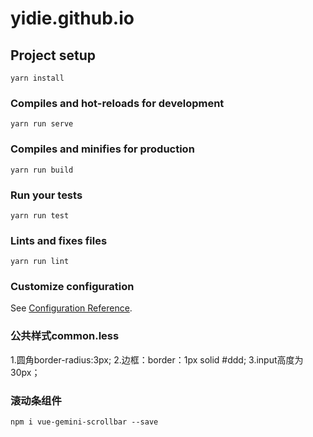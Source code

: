 # yidie.github.io

## Project setup
```
yarn install
```

### Compiles and hot-reloads for development
```
yarn run serve
```

### Compiles and minifies for production
```
yarn run build
```

### Run your tests
```
yarn run test
```

### Lints and fixes files
```
yarn run lint
```

### Customize configuration
See [Configuration Reference](https://cli.vuejs.org/config/).

### 公共样式common.less
1.圆角border-radius:3px;
2.边框：border：1px solid #ddd;
3.input高度为30px；

### 滚动条组件
```
npm i vue-gemini-scrollbar --save
```